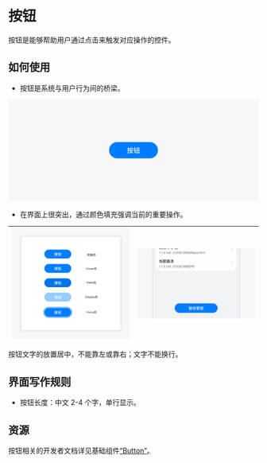 # 按钮

按钮是能够帮助用户通过点击来触发对应操作的控件。


## 如何使用

- 按钮是系统与用户行为间的桥梁。


![图片8](figures/图片8.png)


- 在界面上很突出，通过颜色填充强调当前的重要操作。

| ![图片10](figures/图片10.png)  | ![48D55367-C85F-4BBF-A7BF-A716EB96BEB1](figures/48D55367-C85F-4BBF-A7BF-A716EB96BEB1.png)  |
|  --------  |  --------  |

按钮文字的放置居中，不能靠左或靠右；文字不能换行。


## 界面写作规则

- 按钮长度：中文 2-4 个字，单行显示。


## 资源

按钮相关的开发者文档详见基础组件[“Button”](https://gitee.com/openharmony/docs/blob/master/zh-cn/application-dev/reference/arkui-ts/ts-basic-components-button.md)。
